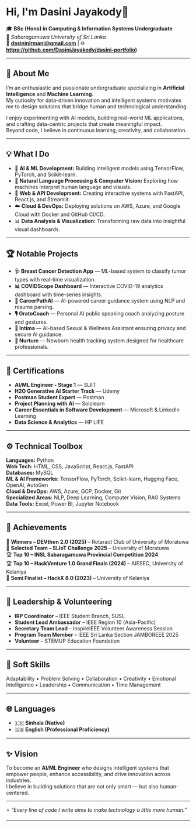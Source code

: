#  Hi, I'm Dasini Jayakody👋

🎓 **BSc (Hons) in Computing & Information Systems Undergraduate**  
📍 *Sabaragamuwa University of Sri Lanka*  
📧 **dasininirmani@gmail.com** | 🌐 **https://github.com/DasiniJayakody/dasini-portfolio)**

---

## 🌟 About Me

I’m an enthusiastic and passionate undergraduate specializing in **Artificial Intelligence** and **Machine Learning**.  
My curiosity for data-driven innovation and intelligent systems motivates me to design solutions that bridge human and technological understanding.  

I enjoy experimenting with AI models, building real-world ML applications, and crafting data-centric projects that create meaningful impact.  
Beyond code, I believe in continuous learning, creativity, and collaboration.

---

## 💡 What I Do

- 🤖 **AI & ML Development:** Building intelligent models using TensorFlow, PyTorch, and Scikit-learn.  
- 🧠 **Natural Language Processing & Computer Vision:** Exploring how machines interpret human language and visuals.  
- 🧩 **Web & API Development:** Creating interactive systems with FastAPI, React.js, and Streamlit.  
- ☁️ **Cloud & DevOps:** Deploying solutions on AWS, Azure, and Google Cloud with Docker and GitHub CI/CD.  
- 📊 **Data Analysis & Visualization:** Transforming raw data into insightful visual dashboards.

---

## 🏆 Notable Projects

- **🩺 Breast Cancer Detection App** — ML-based system to classify tumor types with real-time visualization.  
- **📊 COVIDScope Dashboard** — Interactive COVID-19 analytics dashboard with time-series insights.  
- **🧭 CareerPathAI** — AI-powered career guidance system using NLP and resume parsing.  
- **🎙️ OratoCoach** — Personal AI public speaking coach analyzing posture and gestures.  
- **💬 Intima** — AI-based Sexual & Wellness Assistant ensuring privacy and secure AI guidance.  
- **🍼 Nurture** — Newborn health tracking system designed for healthcare professionals.

---

## 📜 Certifications

- **AI/ML Engineer - Stage 1** — SLIIT  
- **H2O Generative AI Starter Track** — Udemy  
- **Postman Student Expert** — Postman  
- **Project Planning with AI** — Sololearn  
- **Career Essentials in Software Development** — Microsoft & LinkedIn Learning  
- **Data Science & Analytics** — HP LIFE  

---

## ⚙️ Technical Toolbox

**Languages:** Python  
**Web Tech:** HTML, CSS, JavaScript, React.js, FastAPI  
**Databases:** MySQL  
**ML & AI Frameworks:** TensorFlow, PyTorch, Scikit-learn, Hugging Face, OpenAI, AutoGen  
**Cloud & DevOps:** AWS, Azure, GCP, Docker, Git  
**Specialized Areas:** NLP, Deep Learning, Computer Vision, RAG Systems  
**Data Tools:** Excel, Power BI, Jupyter Notebook  

---

## 🧩 Achievements

🏅 **Winners – DEVthon 2.0 (2025)** – Rotaract Club of University of Moratuwa  
🎥 **Selected Team – SLIoT Challenge 2025** – University of Moratuwa  
🏆 **Top 10 – INSL Sabaragamuwa Provincial Competition 2024**  
🏆 **Top 10 – HackVenture 1.0 Grand Finals (2024)** – AIESEC, University of Kelaniya  
🏅 **Semi Finalist – HackX 8.0 (2023)** – University of Kelaniya  

---

## 🌱 Leadership & Volunteering

- **IRP Coordinator** – IEEE Student Branch, SUSL  
- **Student Lead Ambassador** – IEEE Region 10 (Asia-Pacific)  
- **Secretary Team Lead** – InspireIEEE Volunteer Awareness Session  
- **Program Team Member** – IEEE Sri Lanka Section JAMBOREEE 2025  
- **Volunteer** – STEMUP Education Foundation  

---

## 💬 Soft Skills

Adaptability • Problem Solving • Collaboration • Creativity • Emotional Intelligence • Leadership • Communication • Time Management  

---

## 🌐 Languages

- 🇱🇰 **Sinhala (Native)**  
- 🇬🇧 **English (Professional Proficiency)**  

---

## ✨ Vision

To become an **AI/ML Engineer** who designs intelligent systems that empower people, enhance accessibility, and drive innovation across industries.  
I believe in building solutions that are not only smart — but also human-centered.

---

⭐ *“Every line of code I write aims to make technology a little more human.”*  

---


